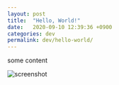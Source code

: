 ```yaml
---
layout: post
title:  "Hello, World!"
date:   2020-09-10 12:39:36 +0900
categories: dev
permalink: dev/hello-world/
---
```


some content

![screenshot](blog/assets/img/one.jpeg)
